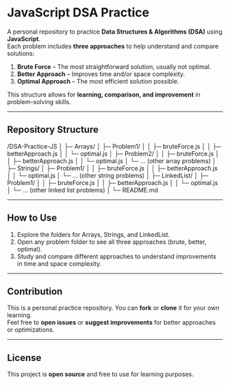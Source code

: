 # JavaScript DSA Practice

A personal repository to practice **Data Structures & Algorithms (DSA)** using **JavaScript**.  
Each problem includes **three approaches** to help understand and compare solutions:

1. **Brute Force** – The most straightforward solution, usually not optimal.  
2. **Better Approach** – Improves time and/or space complexity.  
3. **Optimal Approach** – The most efficient solution possible.

This structure allows for **learning, comparison, and improvement** in problem-solving skills.

---
## Repository Structure

/DSA-Practice-JS
│
├─ Arrays/
│   ├─ Problem1/
│   │   ├─ bruteForce.js
│   │   ├─ betterApproach.js
│   │   └─ optimal.js
│   ├─ Problem2/
│   │   ├─ bruteForce.js
│   │   ├─ betterApproach.js
│   │   └─ optimal.js
│   └─ ... (other array problems)
│
├─ Strings/
│   ├─ Problem1/
│   │   ├─ bruteForce.js
│   │   ├─ betterApproach.js
│   │   └─ optimal.js
│   └─ ... (other string problems)
│
├─ LinkedList/
│   ├─ Problem1/
│   │   ├─ bruteForce.js
│   │   ├─ betterApproach.js
│   │   └─ optimal.js
│   └─ ... (other linked list problems)
│
└─ README.md


---

## How to Use

1. Explore the folders for Arrays, Strings, and LinkedList.  
2. Open any problem folder to see all three approaches (brute, better, optimal).  
3. Study and compare different approaches to understand improvements in time and space complexity.

---

## Contribution

This is a personal practice repository. You can **fork** or **clone** it for your own learning.  
Feel free to **open issues** or **suggest improvements** for better approaches or optimizations.

---

## License

This project is **open source** and free to use for learning purposes.


